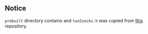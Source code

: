 ## Notice
`prebuilt` directory contains and `tun2socks.h` was copied from [this](https://github.com/mokhtarabadi/badvpn) repository.
